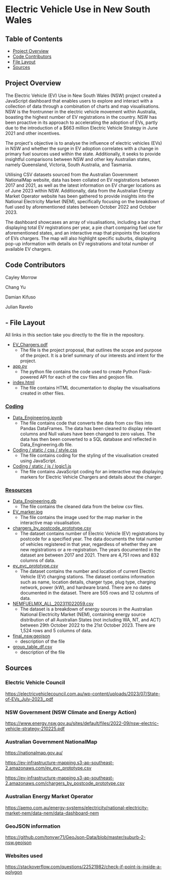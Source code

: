 # Electric Vehicle Use in New South Wales
## Table of Contents
- [Project Overview](#project-overview)
- [Code Contributors](#code-contributors)
- [File Layout](#file-layout)
- [Sources](#sources)

## Project Overview
The Electric Vehicle (EV) Use in New South Wales (NSW) project created a JavaScript dashboard that enables users to explore and interact with a collection of data through a combination of charts and map visualisations. NSW is the frontrunner in the electric vehicle movement within Australia, boasting the highest number of EV registrations in the country. NSW has been proactive in its approach to accelerating the adoption of EVs, partly due to the introduction of a $663 million Electric Vehicle Strategy in June 2021 and other incentives. 

The project's objective is to analyse the influence of electric vehicles (EVs) in NSW and whether the surge in EV adoption correlates with a change in primary fuel sources used within the state. Additionally, it seeks to provide insightful comparisons between NSW and other key Australian states, namely Queensland, Victoria, South Australia, and Tasmania. 

Utilising CSV datasets sourced from the Australian Government NationalMap website, data has been collated on EV registrations between 2017 and 2021, as well as the latest information on EV charger locations as of June 2023 within NSW. Additionally, data from the Australian Energy Market Operator website has been gathered to provide insights into the National Electricity Market (NEM), specifically focusing on the breakdown of fuel used by aforementioned states between October 2022 and October 2023. 

The dashboard showcases an array of visualisations, including a bar chart displaying total EV registrations per year, a pie chart comparing fuel use for aforementioned states, and an interactive map that pinpoints the locations of EVs chargers. The map will also highlight specific suburbs, displaying pop-up information with details on EV registrations and total number of available EV chargers.

## Code Contributors
Cayley Morrow

Chang Yu

Damian Kifuso

Julian Ravelo
## - File Layout
All links in this section take you directly to the file in the repository.

- [EV_Chargers.pdf](EV_Chargers.pdf)
    - The file is the project proposal, that outlines the scope and purpose of the project. It is a brief summary of our interests and intent for the project.
- [app.py](app.py)
    - The python file contains the code used to create Python Flask-powered API for each of the csv files and geojson file. 
- [index.html](index.html)
    - The file contains HTML documentation to display the visualisations created in other files. 

### [Coding](Coding)
- [Data_Engineering.ipynb](Coding/Data_Engineering.ipynb)
    - The file contains code that converts the data from csv files into Pandas DataFrames. The data has been cleaned to display relevant columns and Null values have been changed to zero values. The data has then been converted to a SQL database and reflected in Data_Engineering.db file. 
- [Coding / static / css / style.css](Coding/static/css/style.css)
    - The file contains coding for the styling of the visualisation created using JavaScript.
- [Coding / static / js / logic1.js](Coding/static/js/logic1.js)
    - The file contains JavaScript coding for an interactive map displaying markers for Electric Vehicle Chargers and details about the charger. 
### [Resources](Resources)
- [Data_Engineering.db](Resources/Data_Engineering.db)
    - The file contains the cleaned data from the below csv files.
- [EV_marker.jpg](Resources/EV_marker.jpg)
    - The file contains the image used for the map marker in the interactive map visualisation.
- [chargers_by_postcode_prototype.csv](Resources/chargers_by_postcode_prototype.csv)
    - The dataset contains number of Electric Vehicle (EV) registrations by postcode for a specified year. The data documents the total number of vehicles registered in that year, regardless of whether they are new registrations or a re-registration. The years documented in the dataset are between 2017 and 2021. There are 4,751 rows and 832 columns of data.
- [ev_evc_prototype.csv](Resources/ev_evc_prototype.csv)
    - The dataset contains the number and location of current Electric Vehicle (EV) charging stations. The dataset contains information such as name, location details, charger type, plug type, charging network, power (kW), and hardware brand. There are no dates documented in the dataset. There are 505 rows and 12 columns of data.
- [NEMFUELMIX_ALL_202311022059.csv](Resources/NEMFUELMIX_ALL_202311022059.csv)
    - The dataset is a breakdown of energy sources in the Australian National Electricity Market (NEM), containing energy source distribution of all Australian States (not including WA, NT, and ACT) between 29th October 2022 to the 21st October 2023. There are 1,524 rows and 5 columns of data.
- [final_nsw.geojson](Resources/final_nsw.geojson)
    - description of the file
- [group_table_df.csv](Resources/group_table_df.csv)
    - description of the file

## Sources
### Electric Vehicle Council

https://electricvehiclecouncil.com.au/wp-content/uploads/2023/07/State-of-EVs_July-2023_.pdf 

### NSW Government (NSW Climate and Energy Action)

https://www.energy.nsw.gov.au/sites/default/files/2022-09/nsw-electric-vehicle-strategy-210225.pdf

### Australian Government NationalMap 

https://nationalmap.gov.au/
                                   
https://ev-infrastructure-mapping.s3-ap-southeast-2.amazonaws.com/ev_evc_prototype.csv

https://ev-infrastructure-mapping.s3-ap-southeast-2.amazonaws.com/chargers_by_postcode_prototype.csv

### Australian Energy Market Operator

https://aemo.com.au/energy-systems/electricity/national-electricity-market-nem/data-nem/data-dashboard-nem

### GeoJSON information

https://github.com/tonywr71/GeoJson-Data/blob/master/suburb-2-nsw.geojson

### Websites used

https://stackoverflow.com/questions/22521982/check-if-point-is-inside-a-polygon  
